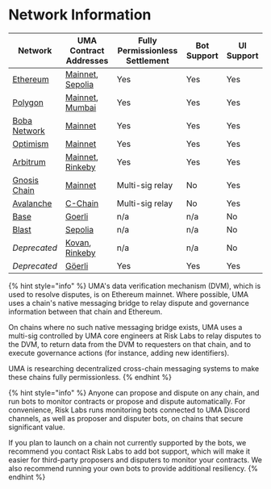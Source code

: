 # Network Information

| Network                                      | UMA Contract Addresses                                                                                                                                                                              | Fully Permissionless Settlement | Bot Support | UI Support |
| -------------------------------------------- | --------------------------------------------------------------------------------------------------------------------------------------------------------------------------------------------------- | ------------------------------- | ----------- | ---------- |
| [Ethereum](https://ethereum.org/)            | [Mainnet](https://github.com/UMAprotocol/protocol/blob/master/packages/core/networks/1.json), [Sepolia](https://github.com/UMAprotocol/protocol/blob/master/packages/core/networks/11155111.json)   | Yes                             | Yes         | Yes        |
| [Polygon](https://polygon.technology/)       | [Mainnet](https://github.com/UMAprotocol/protocol/blob/master/packages/core/networks/137.json), [Mumbai](https://github.com/UMAprotocol/protocol/blob/master/packages/core/networks/80001.json)     | Yes                             | Yes         | Yes        |
| [Boba Network](https://boba.network/)        | [Mainnet](https://github.com/UMAprotocol/protocol/blob/master/packages/core/networks/288.json)                                                                                                      | Yes                             | Yes         | Yes        |
| [Optimism](https://www.optimism.io/)         | [Mainnet](https://github.com/UMAprotocol/protocol/blob/master/packages/core/networks/10.json)                                                                                                       | Yes                             | Yes         | Yes        |
| [Arbitrum](https://arbitrum.io/)             | [Mainnet](https://github.com/UMAprotocol/protocol/blob/master/packages/core/networks/42161.json), [Rinkeby](https://github.com/UMAprotocol/protocol/blob/master/packages/core/networks/421611.json) | Yes                             | Yes         | Yes        |
| [Gnosis Chain](https://www.gnosischain.com/) | [Mainnet](https://github.com/UMAprotocol/protocol/blob/master/packages/core/networks/100.json)                                                                                                      | Multi-sig relay                 | No          | Yes        |
| [Avalanche](https://www.avax.network/)       | [C-Chain](https://github.com/UMAprotocol/protocol/blob/master/packages/core/networks/43114.json)                                                                                                    | Multi-sig relay                 | No          | Yes        |
| [Base](https://docs.base.org/)               | [Goerli](https://github.com/UMAprotocol/protocol/blob/master/packages/core/networks/84531.json)                                                                                                     | n/a                             | n/a         | No         |
| [Blast](https://docs.blast.io/about-blast)   | [Sepolia](https://github.com/UMAprotocol/protocol/blob/master/packages/core/networks/168587773.json)                                                                                                | n/a                             | n/a         | No         |
| _Deprecated_                                 | [Kovan](https://github.com/UMAprotocol/protocol/blob/master/packages/core/networks/42.json), [Rinkeby](https://github.com/UMAprotocol/protocol/blob/master/packages/core/networks/4.json)           | n/a                             | n/a         | No         |
| _Deprecated_                                 | [Göerli](https://github.com/UMAprotocol/protocol/blob/master/packages/core/networks/5.json)                                                                                                         | Yes                             | Yes         | Yes        |

{% hint style="info" %}
UMA's data verification mechanism (DVM), which is used to resolve disputes, is on Ethereum mainnet. Where possible, UMA uses a chain's native messaging bridge to relay dispute and governance information between that chain and Ethereum.

On chains where no such native messaging bridge exists, UMA uses a multi-sig controlled by UMA core engineers at Risk Labs to relay disputes to the DVM, to return data from the DVM to requesters on that chain, and to execute governance actions (for instance, adding new identifiers).

UMA is researching decentralized cross-chain messaging systems to make these chains fully permissionless.
{% endhint %}

{% hint style="info" %}
Anyone can propose and dispute on any chain, and run bots to monitor contracts or propose and dispute automatically. For convenience, Risk Labs runs monitoring bots connected to UMA Discord channels, as well as proposer and disputer bots, on chains that secure significant value.

If you plan to launch on a chain not currently supported by the bots, we recommend you contact Risk Labs to add bot support, which will make it easier for third-party proposers and disputers to monitor your contracts. We also recommend running your own bots to provide additional resiliency.
{% endhint %}
